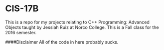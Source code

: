 # CIS-17B  
This is a repo for my projects relating to C++ Programming: Advanced Objects taught by Jessiah Ruiz at Norco College.  This is a Fall class for the 2016 semester.

####Disclaimer
All of the code in here probably sucks.

